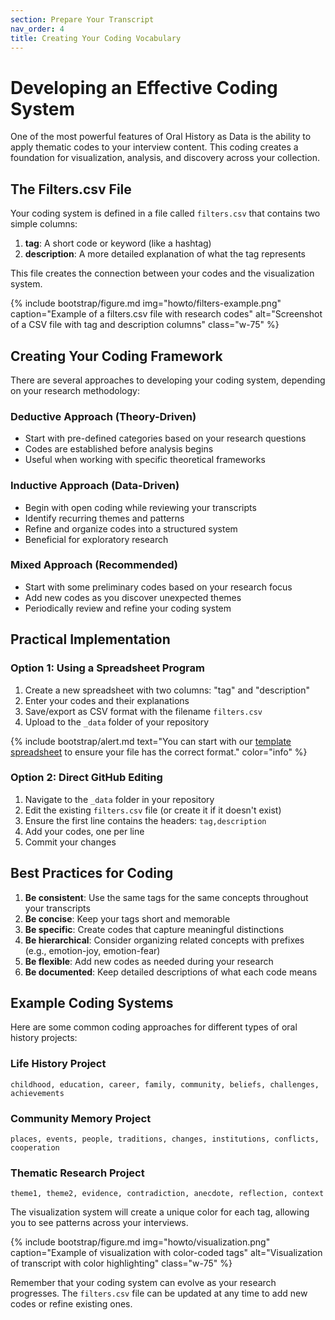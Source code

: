 ```yaml
---
section: Prepare Your Transcript
nav_order: 4
title: Creating Your Coding Vocabulary
---
```


# Developing an Effective Coding System

One of the most powerful features of Oral History as Data is the ability to apply thematic codes to your interview content. This coding creates a foundation for visualization, analysis, and discovery across your collection.

## The Filters.csv File

Your coding system is defined in a file called `filters.csv` that contains two simple columns:

1. **tag**: A short code or keyword (like a hashtag)
2. **description**: A more detailed explanation of what the tag represents

This file creates the connection between your codes and the visualization system.

{% include bootstrap/figure.md img="howto/filters-example.png" caption="Example of a filters.csv file with research codes" alt="Screenshot of a CSV file with tag and description columns" class="w-75" %}

## Creating Your Coding Framework

There are several approaches to developing your coding system, depending on your research methodology:

### Deductive Approach (Theory-Driven)
- Start with pre-defined categories based on your research questions
- Codes are established before analysis begins
- Useful when working with specific theoretical frameworks

### Inductive Approach (Data-Driven)
- Begin with open coding while reviewing your transcripts
- Identify recurring themes and patterns
- Refine and organize codes into a structured system
- Beneficial for exploratory research

### Mixed Approach (Recommended)
- Start with some preliminary codes based on your research focus
- Add new codes as you discover unexpected themes
- Periodically review and refine your coding system

## Practical Implementation

### Option 1: Using a Spreadsheet Program

1. Create a new spreadsheet with two columns: "tag" and "description"
2. Enter your codes and their explanations
3. Save/export as CSV format with the filename `filters.csv`
4. Upload to the `_data` folder of your repository

{% include bootstrap/alert.md text="You can start with our [template spreadsheet](https://docs.google.com/spreadsheets/d/1qPU-7LFZrIWcLiHuTqnlbnRD1869SJalJ5OCL7tGtzE/copy) to ensure your file has the correct format." color="info" %}

### Option 2: Direct GitHub Editing

1. Navigate to the `_data` folder in your repository
2. Edit the existing `filters.csv` file (or create it if it doesn't exist)
3. Ensure the first line contains the headers: `tag,description`
4. Add your codes, one per line
5. Commit your changes

## Best Practices for Coding

1. **Be consistent**: Use the same tags for the same concepts throughout your transcripts
2. **Be concise**: Keep your tags short and memorable
3. **Be specific**: Create codes that capture meaningful distinctions
4. **Be hierarchical**: Consider organizing related concepts with prefixes (e.g., emotion-joy, emotion-fear)
5. **Be flexible**: Add new codes as needed during your research
6. **Be documented**: Keep detailed descriptions of what each code means

## Example Coding Systems

Here are some common coding approaches for different types of oral history projects:

### Life History Project
```
childhood, education, career, family, community, beliefs, challenges, achievements
```

### Community Memory Project
```
places, events, people, traditions, changes, institutions, conflicts, cooperation
```

### Thematic Research Project
```
theme1, theme2, evidence, contradiction, anecdote, reflection, context
```

The visualization system will create a unique color for each tag, allowing you to see patterns across your interviews.

{% include bootstrap/figure.md img="howto/visualization.png" caption="Example of visualization with color-coded tags" alt="Visualization of transcript with color highlighting" class="w-75" %}

Remember that your coding system can evolve as your research progresses. The `filters.csv` file can be updated at any time to add new codes or refine existing ones.

<!-- This section has been replaced by the new combined 'Prepare Your Content' documentation. Please see ../prepare-content.md for the latest workflow. -->